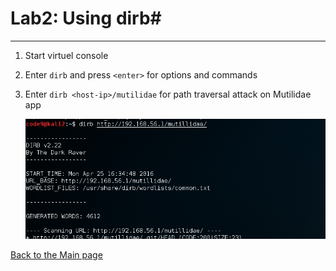 # Lab2: Using dirb#

----------

1. Start virtuel console
2. Enter `dirb` and press `<enter>` for options and commands
3. Enter `dirb <host-ip>/mutilidae` for path traversal attack on Mutilidae app

    ![](img/lab2/dirb_attack.PNG)

[Back to the Main page](README.md "Main page")